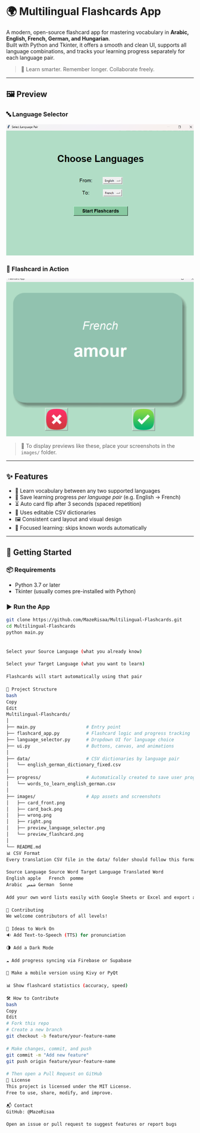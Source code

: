 # 🌍 Multilingual Flashcards App

A modern, open-source flashcard app for mastering vocabulary in **Arabic, English, French, German, and Hungarian**.  
Built with Python and Tkinter, it offers a smooth and clean UI, supports all language combinations, and tracks your learning progress separately for each language pair.

> 🎯 Learn smarter. Remember longer. Collaborate freely.

---

## 🖼️ Preview

### 🔤 Language Selector  
<img src="main_page.png" alt="Language Selector" width="600"/>

### 🧠 Flashcard in Action  
<img src="flashcard_page.png" alt="Flashcard Example" width="600"/>

> 📸 To display previews like these, place your screenshots in the `images/` folder.

---

## ✨ Features

- 🔄 Learn vocabulary between any two supported languages
- 🎯 Save learning progress *per language pair* (e.g. English → French)
- ⏳ Auto card flip after 3 seconds (spaced repetition)
- 📁 Uses editable CSV dictionaries
- 🖼 Consistent card layout and visual design
- 🧠 Focused learning: skips known words automatically

---

## 🚀 Getting Started

### 📦 Requirements

- Python 3.7 or later
- Tkinter (usually comes pre-installed with Python)

### ▶️ Run the App

```bash
git clone https://github.com/MazeRisaa/Multilingual-Flashcards.git
cd Multilingual-Flashcards
python main.py


Select your Source Language (what you already know)

Select your Target Language (what you want to learn)

Flashcards will start automatically using that pair

📁 Project Structure
bash
Copy
Edit
Multilingual-Flashcards/
│
├── main.py                   # Entry point
├── flashcard_app.py          # Flashcard logic and progress tracking
├── language_selector.py      # Dropdown UI for language choice
├── ui.py                     # Buttons, canvas, and animations
│
├── data/                     # CSV dictionaries by language pair
│   └── english_german_dictionary_fixed.csv
│
├── progress/                 # Automatically created to save user progress
│   └── words_to_learn_english_german.csv
│
├── images/                   # App assets and screenshots
│   ├── card_front.png
│   ├── card_back.png
│   ├── wrong.png
│   ├── right.png
│   ├── preview_language_selector.png
│   └── preview_flashcard.png
│
└── README.md
📊 CSV Format
Every translation CSV file in the data/ folder should follow this format:

Source Language	Source Word	Target Language	Translated Word
English	apple	French	pomme
Arabic	شمس	German	Sonne

Add your own word lists easily with Google Sheets or Excel and export as .csv.

🤝 Contributing
We welcome contributors of all levels!

🔧 Ideas to Work On
🔉 Add Text-to-Speech (TTS) for pronunciation

🌗 Add a Dark Mode

☁️ Add progress syncing via Firebase or Supabase

📱 Make a mobile version using Kivy or PyQt

📊 Show flashcard statistics (accuracy, speed)

🛠 How to Contribute
bash
Copy
Edit
# Fork this repo
# Create a new branch
git checkout -b feature/your-feature-name

# Make changes, commit, and push
git commit -m "Add new feature"
git push origin feature/your-feature-name

# Then open a Pull Request on GitHub
📝 License
This project is licensed under the MIT License.
Free to use, share, modify, and improve.

📬 Contact
GitHub: @MazeRisaa

Open an issue or pull request to suggest features or report bugs

